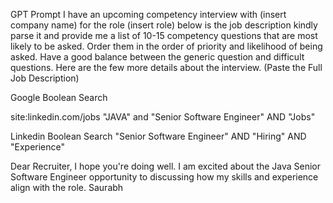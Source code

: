 GPT Prompt
I have an upcoming competency interview with (insert company name) for the role (insert role) below is the job description kindly parse it and provide me a list of 10-15 competency questions that are most likely to be asked. Order them in the order of priority and likelihood of being asked. Have a good balance between the generic question and difficult questions. Here are the few more details about the interview.
(Paste the Full Job Description)

Google Boolean Search

site:linkedin.com/jobs "JAVA" and "Senior Software Engineer" AND "Jobs"

Linkedin Boolean Search
"Senior Software Engineer" AND "Hiring" AND "Experience"

Dear Recruiter,
I hope you're doing well. I am excited about the Java Senior Software Engineer opportunity to discussing how my skills and experience align with the role.
Saurabh


